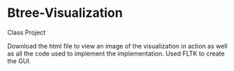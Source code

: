 # Btree-Visualization
Class Project

Download the html file to view an image of the visualization in action as well as all the code used to implement the implementation.
Used FLTK to create the GUI.
